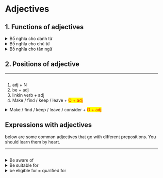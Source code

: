 # Adjectives

## 1. Functions of adjectives

<details>

<summary>Bổ nghĩa cho danh từ</summary>

They came up with some brilliant ideas to get out of the crisis

</details>

<details>

<summary>Bổ nghĩa cho chủ từ</summary>

The proposal on the construction of a bridge was so innovative

</details>

<details>

<summary>Bổ nghĩa cho tân ngữ</summary>

Most of our customers find the new system inconvenient

</details>

## 2. Positions of adjective

***

<figure><img src="https://lh7-us.googleusercontent.com/iv6Nzp5YRXn_iUsuPEbLjkQtS2IWpFIvz0M-1XgVyG5j6wsnJu8AFe8_BjAS74E_ZdnjX9AwcU-YENj91exJ2hPa5qEWhDBK9pLtLZYAtiHwdD0J3DnWJ_P5EibvSJbcpW8INqhQK9ou9asRA88Dlw" alt=""><figcaption></figcaption></figure>

1. adj + N
2. be + adj
3. linkin verb + adj
4. Make / find / keep / leave + <mark style="color:red;">O  + adj</mark>

<details>

<summary>Make / find / keep / leave / consider + <mark style="color:red;">O  + adj</mark></summary>



</details>

## Expressions with adjectives

below are some common adjectives that go with different prepositions. You should learn them by heart.

***

<figure><img src="https://lh7-us.googleusercontent.com/HELnHO5vTbAjL3wRNi5EdIM1JL42lfbz3VXRfV6SFesRscqpB-om5_oa1pM9pJpPiI6MPQh5Hjco-xFSqIzd6H7jwwXfD59B1-mgNvBYuyHMQTU5Fp0oDxHQf80A1o4mgjdyxe-0MxZzCCnQp_Ps7w" alt=""><figcaption></figcaption></figure>

<details>

<summary>Be aware of</summary>

The secretary was not aware of the fact that the courier service was no longer available.

</details>

<details>

<summary>Be suitable for</summary>

I am suitable for position.

</details>

<details>

<summary>be eligible for = qualified for</summary>



</details>



